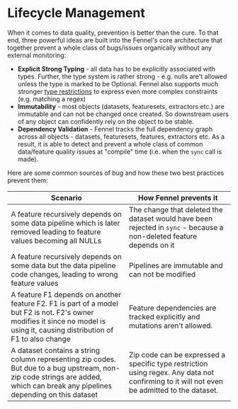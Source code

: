 # Lifecycle Management

When it comes to data quality, prevention is better than the cure. To that end, three powerful ideas are built into the Fennel's core architecture that together prevent a whole class of bugs/issues organically without any external monitoring:

* **Explicit Strong Typing** - all data has to be explicitly associated with types. Further, the type system is rather strong - e.g. nulls are't allowed unless the type is marked to be Optional. Fennel also supports much stronger [type restrictions](../api-reference/data-types.md) to express even more complex constraints (e.g. matching a regex)
* **Immutability** - most objects (datasets, featuresets, extractors etc.) are immutable and can not be changed once created. So downstream users of any object can confidently rely on the object to be stable.
* **Dependency Validation** - Fennel tracks the full dependency graph across all objects - datasets, featuresets, features, extractors etc. As a result, it is able to detect and prevent a whole class of common data/feature quality issues at "compile" time (i.e. when the `sync` call is made).&#x20;

Here are some common sources of bug and how these two best practices prevent them:



| Scenario                                                                                                                                                                      | How Fennel prevents it                                                                                                                     |
| ----------------------------------------------------------------------------------------------------------------------------------------------------------------------------- | ------------------------------------------------------------------------------------------------------------------------------------------ |
| A feature recursively depends on some data pipeline which is later removed leading to feature values becoming all NULLs                                                       | The change that deleted the dataset would have been rejected in `sync` - because a non-deleted feature depends on it                       |
| A feature recursively depends on some data but the data pipeline code changes, leading to wrong feature values                                                                | Pipelines are immutable and can not be modified                                                                                            |
| A feature F1 depends on another feature F2. F1 is part of a model but F2 is not. F2's owner modifies it since no model is using it, causing distribution of F1 to also change | Feature dependencies are tracked explicitly and mutations aren't allowed.                                                                  |
| A dataset contains a string column representing zip codes. But due to a bug upstream, non-zip code strings are added, which can break any pipelines depending on this dataset | Zip code can be expressed a specific type restriction using regex. Any data not confirming to it will not even be admitted to the dataset. |

